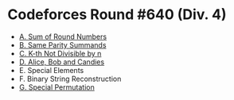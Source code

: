 # Codeforces Round #640 (Div. 4)

- [A. Sum of Round Numbers](https://github.com/wingkwong/codeforces/blob/master/1352/A.cpp)
- [B. Same Parity Summands](https://github.com/wingkwong/codeforces/blob/master/1352/B.cpp)
- [C. K-th Not Divisible by n](https://github.com/wingkwong/codeforces/blob/master/1352/C.cpp)
- [D. Alice, Bob and Candies](https://github.com/wingkwong/codeforces/blob/master/1352/D.cpp)
- E. Special Elements
- F. Binary String Reconstruction
- [G. Special Permutation](https://github.com/wingkwong/codeforces/blob/master/1352/G.cpp)